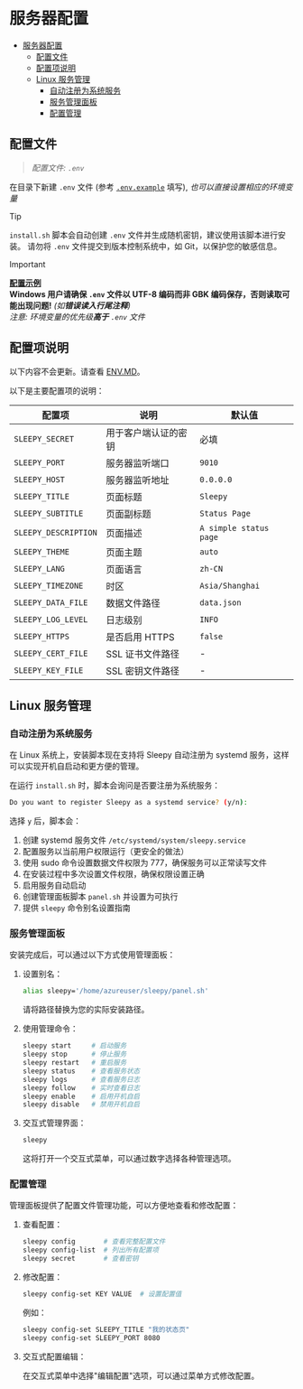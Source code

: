 # 服务器配置

- [服务器配置](#服务器配置)
  - [配置文件](#配置文件)
  - [配置项说明](#配置项说明)
  - [Linux 服务管理](#linux-服务管理)
    - [自动注册为系统服务](#自动注册为系统服务)
    - [服务管理面板](#服务管理面板)
    - [配置管理](#配置管理)

## 配置文件

> *配置文件: `.env`*

在目录下新建 `.env` 文件 (参考 [`.env.example`](../.env.example) 填写), *也可以直接设置相应的环境变量*

> [!TIP]
> `install.sh` 脚本会自动创建 `.env` 文件并生成随机密钥，建议使用该脚本进行安装。
> 请勿将 `.env` 文件提交到版本控制系统中，如 Git，以保护您的敏感信息。

> [!IMPORTANT]
> **[配置示例](../.env.example)** <br/>
> **Windows 用户请确保 `.env` 文件以 UTF-8 编码而非 GBK 编码保存，否则读取可能出现问题!** *(如**错误读入行尾注释**)* <br/>
> *注意: 环境变量的优先级**高于** `.env` 文件* <br/>

## 配置项说明

以下内容不会更新。请查看 [ENV.MD](./env.md)。

以下是主要配置项的说明：

| 配置项 | 说明 | 默认值 |
|-------|------|-------|
| `SLEEPY_SECRET` | 用于客户端认证的密钥 | 必填 |
| `SLEEPY_PORT` | 服务器监听端口 | `9010` |
| `SLEEPY_HOST` | 服务器监听地址 | `0.0.0.0` |
| `SLEEPY_TITLE` | 页面标题 | `Sleepy` |
| `SLEEPY_SUBTITLE` | 页面副标题 | `Status Page` |
| `SLEEPY_DESCRIPTION` | 页面描述 | `A simple status page` |
| `SLEEPY_THEME` | 页面主题 | `auto` |
| `SLEEPY_LANG` | 页面语言 | `zh-CN` |
| `SLEEPY_TIMEZONE` | 时区 | `Asia/Shanghai` |
| `SLEEPY_DATA_FILE` | 数据文件路径 | `data.json` |
| `SLEEPY_LOG_LEVEL` | 日志级别 | `INFO` |
| `SLEEPY_HTTPS` | 是否启用 HTTPS | `false` |
| `SLEEPY_CERT_FILE` | SSL 证书文件路径 | - |
| `SLEEPY_KEY_FILE` | SSL 密钥文件路径 | - |

## Linux 服务管理

### 自动注册为系统服务

在 Linux 系统上，安装脚本现在支持将 Sleepy 自动注册为 systemd 服务，这样可以实现开机自启动和更方便的管理。

在运行 `install.sh` 时，脚本会询问是否要注册为系统服务：

```bash
Do you want to register Sleepy as a systemd service? (y/n):
```

选择 `y` 后，脚本会：

1. 创建 systemd 服务文件 `/etc/systemd/system/sleepy.service`
2. 配置服务以当前用户权限运行（更安全的做法）
3. 使用 sudo 命令设置数据文件权限为 777，确保服务可以正常读写文件
4. 在安装过程中多次设置文件权限，确保权限设置正确
5. 启用服务自动启动
6. 创建管理面板脚本 `panel.sh` 并设置为可执行
7. 提供 `sleepy` 命令别名设置指南

### 服务管理面板

安装完成后，可以通过以下方式使用管理面板：

1. 设置别名：
   ```bash
   alias sleepy='/home/azureuser/sleepy/panel.sh'
   ```

   请将路径替换为您的实际安装路径。

2. 使用管理命令：
   ```bash
   sleepy start     # 启动服务
   sleepy stop      # 停止服务
   sleepy restart   # 重启服务
   sleepy status    # 查看服务状态
   sleepy logs      # 查看服务日志
   sleepy follow    # 实时查看日志
   sleepy enable    # 启用开机自启
   sleepy disable   # 禁用开机自启
   ```

3. 交互式管理界面：
   ```bash
   sleepy
   ```

   这将打开一个交互式菜单，可以通过数字选择各种管理选项。

### 配置管理

管理面板提供了配置文件管理功能，可以方便地查看和修改配置：

1. 查看配置：
   ```bash
   sleepy config       # 查看完整配置文件
   sleepy config-list  # 列出所有配置项
   sleepy secret       # 查看密钥
   ```

2. 修改配置：
   ```bash
   sleepy config-set KEY VALUE  # 设置配置值
   ```

   例如：
   ```bash
   sleepy config-set SLEEPY_TITLE "我的状态页"
   sleepy config-set SLEEPY_PORT 8080
   ```

3. 交互式配置编辑：

   在交互式菜单中选择"编辑配置"选项，可以通过菜单方式修改配置。
